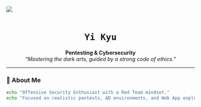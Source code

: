 <!--horizontal divider(gradiant)-->
<img src="https://user-images.githubusercontent.com/73097560/115834477-dbab4500-a447-11eb-908a-139a6edaec5c.gif">
<p align="center">
  <img  />
</p>

<h1 align="center"><code>Yi Kyu</code></h1>

<p align="center">
  <b>Pentesting & Cybersecurity</b><br>
  <i>“Mastering the dark arts, guided by a strong code of ethics.”</i>

</p>

---

### 👤 About Me

```bash
echo "Offensive Security Enthusiast with a Red Team mindset."
echo "Focused on realistic pentests, AD environments, and Web App exploitation."
